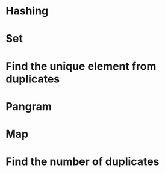 # Hashing
# Set 
# Find the unique element from duplicates
# Pangram
# Map
# Find the number of duplicates